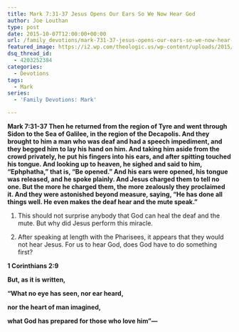```yaml
---
title: Mark 7:31-37 Jesus Opens Our Ears So We Now Hear God
author: Joe Louthan
type: post
date: 2015-10-07T12:00:00+00:00
url: /family_devotions/mark-731-37-jesus-opens-our-ears-so-we-now-hear-god/
featured_image: https://i2.wp.com/theologic.us/wp-content/uploads/2015/10/alg-sloan-churman-jpg.jpg?resize=825%2C510
dsq_thread_id:
  - 4203252384
categories:
  - Devotions
tags:
  - Mark
series:
  - 'Family Devotions: Mark'

---
```

**Mark 7:31-37 Then he returned from the region of Tyre and went through Sidon to the Sea of Galilee, in the region of the Decapolis. And they brought to him a man who was deaf and had a speech impediment, and they begged him to lay his hand on him. And taking him aside from the crowd privately, he put his fingers into his ears, and after spitting touched his tongue. And looking up to heaven, he sighed and said to him, “Ephphatha,” that is, “Be opened.” And his ears were opened, his tongue was released, and he spoke plainly. And Jesus charged them to tell no one. But the more he charged them, the more zealously they proclaimed it. And they were astonished beyond measure, saying, “He has done all things well. He even makes the deaf hear and the mute speak.”**

1. This should not surprise anybody that God can heal the deaf and the mute. But why did Jesus perform this miracle.

2. After speaking at length with the Pharisees, it appears that they would not hear Jesus. For us to hear God, does God have to do something first?

**1 Corinthians 2:9**
  
 **But, as it is written,**
  
 **“What no eye has seen, nor ear heard,**
  
 **nor the heart of man imagined,**
  
 **what God has prepared for those who love him”—**